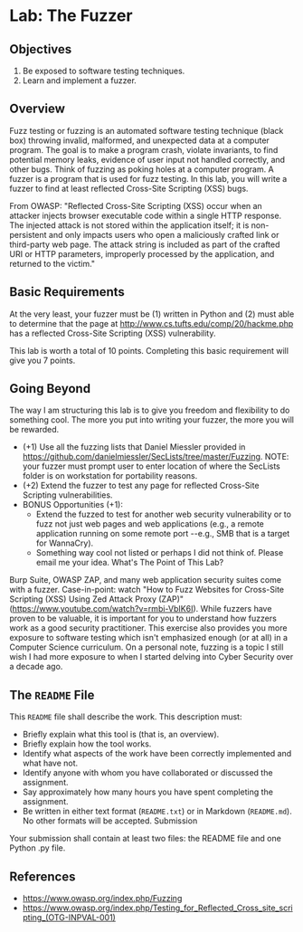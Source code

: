 # Lab: The Fuzzer

## Objectives

1. Be exposed to software testing techniques.
2. Learn and implement a fuzzer.

## Overview

Fuzz testing or fuzzing is an automated software testing technique (black box) throwing invalid, malformed, and unexpected data at a computer program. The goal is to make a program crash, violate invariants, to find potential memory leaks, evidence of user input not handled correctly, and other bugs. Think of fuzzing as poking holes at a computer program. A fuzzer is a program that is used for fuzz testing. In this lab, you will write a fuzzer to find at least reflected Cross-Site Scripting (XSS) bugs.

From OWASP: "Reflected Cross-Site Scripting (XSS) occur when an attacker injects browser executable code within a single HTTP response. The injected attack is not stored within the application itself; it is non-persistent and only impacts users who open a maliciously crafted link or third-party web page. The attack string is included as part of the crafted URI or HTTP parameters, improperly processed by the application, and returned to the victim."

## Basic Requirements

At the very least, your fuzzer must be (1) written in Python and (2) must able to determine that the page at http://www.cs.tufts.edu/comp/20/hackme.php has a reflected Cross-Site Scripting (XSS) vulnerability.

This lab is worth a total of 10 points. Completing this basic requirement will give you 7 points.

## Going Beyond

The way I am structuring this lab is to give you freedom and flexibility to do something cool. The more you put into writing your fuzzer, the more you will be rewarded.

* (+1) Use all the fuzzing lists that Daniel Miessler provided in https://github.com/danielmiessler/SecLists/tree/master/Fuzzing. NOTE: your fuzzer must prompt user to enter location of where the SecLists folder is on workstation for portability reasons.
* (+2) Extend the fuzzer to test any page for reflected Cross-Site Scripting vulnerabilities.
* BONUS Opportunities (+1):
  * Extend the fuzzed to test for another web security vulnerability or to fuzz not just web pages and web applications (e.g., a remote application running on some remote port --e.g., SMB that is a target for WannaCry).
  * Something way cool not listed or perhaps I did not think of. Please email me your idea.
What's The Point of This Lab?

Burp Suite, OWASP ZAP, and many web application security suites come with a fuzzer. Case-in-point: watch "How to Fuzz Websites for Cross-Site Scripting (XSS) Using Zed Attack Proxy (ZAP)" (https://www.youtube.com/watch?v=rmbi-VbIK6I). While fuzzers have proven to be valuable, it is important for you to understand how fuzzers work as a good security practitioner. This exercise also provides you more exposure to software testing which isn't emphasized enough (or at all) in a Computer Science curriculum. On a personal note, fuzzing is a topic I still wish I had more exposure to when I started delving into Cyber Security over a decade ago.

## The `README` File

This `README` file shall describe the work. This description must:

* Briefly explain what this tool is (that is, an overview).
* Briefly explain how the tool works.
* Identify what aspects of the work have been correctly implemented and what have not.
* Identify anyone with whom you have collaborated or discussed the assignment.
* Say approximately how many hours you have spent completing the assignment.
* Be written in either text format (`README.txt`) or in Markdown (`README.md`). No other formats will be accepted.
Submission

Your submission shall contain at least two files: the README file and one Python .py file.

## References

* https://www.owasp.org/index.php/Fuzzing
* https://www.owasp.org/index.php/Testing_for_Reflected_Cross_site_scripting_(OTG-INPVAL-001)